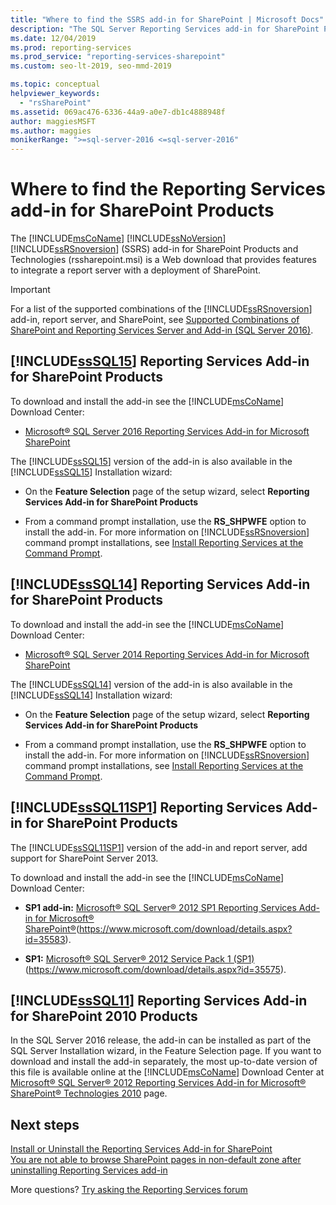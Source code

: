 ```yaml
---
title: "Where to find the SSRS add-in for SharePoint | Microsoft Docs"
description: "The SQL Server Reporting Services add-in for SharePoint Products and Technologies (rssharepoint.msi) is a Web download that provides features to integrate a report server with a deployment of SharePoint."
ms.date: 12/04/2019
ms.prod: reporting-services
ms.prod_service: "reporting-services-sharepoint"
ms.custom: seo-lt-2019​, seo-mmd-2019

ms.topic: conceptual
helpviewer_keywords: 
  - "rsSharePoint"
ms.assetid: 069ac476-6336-44a9-a0e7-db1c4888948f
author: maggiesMSFT
ms.author: maggies
monikerRange: ">=sql-server-2016 <=sql-server-2016"
---
```


# Where to find the Reporting Services add-in for SharePoint Products

The [!INCLUDE[msCoName](../../includes/msconame-md.md)] [!INCLUDE[ssNoVersion](../../includes/ssnoversion-md.md)] [!INCLUDE[ssRSnoversion](../../includes/ssrsnoversion-md.md)] (SSRS) add-in for SharePoint Products and Technologies (rssharepoint.msi) is a Web download that provides features to integrate a report server with a deployment of SharePoint.  
  
> [!IMPORTANT]  
>  For a list of the supported combinations of the [!INCLUDE[ssRSnoversion](../../includes/ssrsnoversion-md.md)] add-in, report server, and SharePoint, see [Supported Combinations of SharePoint and Reporting Services Server and Add-in &#40;SQL Server 2016&#41;](../../reporting-services/install-windows/supported-combinations-of-sharepoint-and-reporting-services-server.md).  
  
##  <a name="bkmk_sql16"></a> [!INCLUDE[ssSQL15](../../includes/sssql15-md.md)] Reporting Services Add-in for SharePoint Products  
 To download and install the add-in see the [!INCLUDE[msCoName](../../includes/msconame-md.md)] Download Center:  
  
-   [Microsoft® SQL Server 2016 Reporting Services Add-in for Microsoft SharePoint](https://www.microsoft.com/download/details.aspx?id=52682)  
  
 The [!INCLUDE[ssSQL15](../../includes/sssql15-md.md)] version of the add-in is also available in the [!INCLUDE[ssSQL15](../../includes/sssql15-md.md)] Installation wizard:  
  
-   On the **Feature Selection** page of the setup wizard, select **Reporting Services Add-in for SharePoint Products**  
  
-   From a command prompt installation, use the **RS_SHPWFE** option to install the add-in. For more information on [!INCLUDE[ssRSnoversion](../../includes/ssrsnoversion-md.md)] command prompt installations, see [Install Reporting Services at the Command Prompt](../../reporting-services/install-windows/install-reporting-services-at-the-command-prompt.md).  
  
##  <a name="bkmk_sql14"></a> [!INCLUDE[ssSQL14](../../includes/sssql14-md.md)] Reporting Services Add-in for SharePoint Products  
 To download and install the add-in see the [!INCLUDE[msCoName](../../includes/msconame-md.md)] Download Center:  
  
-   [Microsoft® SQL Server 2014 Reporting Services Add-in for Microsoft SharePoint](https://www.microsoft.com/download/details.aspx?id=42294)  
  
 The [!INCLUDE[ssSQL14](../../includes/sssql14-md.md)] version of the add-in is also available in the [!INCLUDE[ssSQL14](../../includes/sssql14-md.md)] Installation wizard:  
  
-   On the **Feature Selection** page of the setup wizard, select **Reporting Services Add-in for SharePoint Products**  
  
-   From a command prompt installation, use the **RS_SHPWFE** option to install the add-in. For more information on [!INCLUDE[ssRSnoversion](../../includes/ssrsnoversion-md.md)] command prompt installations, see [Install Reporting Services at the Command Prompt](../../reporting-services/install-windows/install-reporting-services-at-the-command-prompt.md).  
  
##  <a name="bkmk_sql11sp1"></a> [!INCLUDE[ssSQL11SP1](../../includes/sssql11sp1-md.md)] Reporting Services Add-in for SharePoint Products  
 The [!INCLUDE[ssSQL11SP1](../../includes/sssql11sp1-md.md)] version of the add-in and report server, add support for SharePoint Server 2013.  
  
 To download and install the add-in see the [!INCLUDE[msCoName](../../includes/msconame-md.md)] Download Center:  
  
-   **SP1 add-in:**  [Microsoft® SQL Server® 2012 SP1 Reporting Services Add-in for Microsoft® SharePoint®](https://www.microsoft.com/download/details.aspx?id=35583)(https://www.microsoft.com/download/details.aspx?id=35583).  
  
-   **SP1:**  [Microsoft® SQL Server® 2012 Service Pack 1 (SP1)](https://www.microsoft.com/download/details.aspx?id=35575) (https://www.microsoft.com/download/details.aspx?id=35575).  

##  <a name="bkmk_sql11"></a> [!INCLUDE[ssSQL11](../../includes/sssql11-md.md)] Reporting Services Add-in for SharePoint 2010 Products

In the SQL Server 2016 release, the add-in can be installed as part of the SQL Server Installation wizard, in the Feature Selection page. If you want to download and install the add-in separately, the most up-to-date version of this file is available online at the [!INCLUDE[msCoName](../../includes/msconame-md.md)] Download Center at [Microsoft® SQL Server® 2012 Reporting Services Add-in for Microsoft® SharePoint® Technologies 2010](https://www.microsoft.com/download/details.aspx?id=56052) page.

## Next steps

[Install or Uninstall the Reporting Services Add-in for SharePoint](../../reporting-services/install-windows/install-or-uninstall-the-reporting-services-add-in-for-sharepoint.md)   
[You are not able to browse SharePoint pages in non-default zone after uninstalling Reporting Services add-in](https://support.microsoft.com/kb/2009212)  

More questions? [Try asking the Reporting Services forum](https://go.microsoft.com/fwlink/?LinkId=620231)
